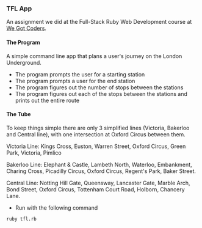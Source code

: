 ### TFL App
An assignment we did at the Full-Stack Ruby Web Development course at [We Got Coders](http://wegotcoders.com).

#### The Program

A simple command line app that plans a user's journey on the London Underground.

* The program prompts the user for a starting station
* The program prompts a user for the end station
* The program figures out the number of stops between the stations
* The program figures out each of the stops between the stations and prints out the entire route

#### The Tube

To keep things simple there are only 3 simplified lines (Victoria, Bakerloo and Central line), with one intersection at Oxford Circus between them.

Victoria Line: Kings Cross, Euston, Warren Street, Oxford Circus, Green Park, Victoria, Pimlico

Bakerloo Line: Elephant & Castle, Lambeth North, Waterloo, Embankment, Charing Cross, Picadilly Circus, Oxford Circus, Regent's Park, Baker Street.

Central Line: Notting Hill Gate, Queensway, Lancaster Gate, Marble Arch, Bond Street, Oxford Circus, Tottenham Court Road, Holborn, Chancery Lane.

* Run with the following command

```
ruby tfl.rb
```

